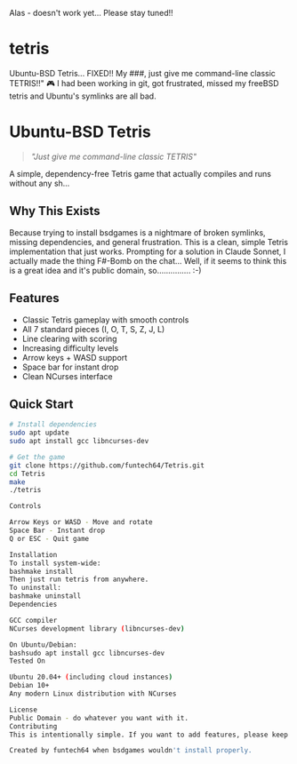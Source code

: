 Alas - doesn't work yet... Please stay tuned!!


# tetris
Ubuntu-BSD Tetris... FIXED!! My ###, just give me command-line classic TETRIS!!" 🎮
I had been working in git, got frustrated, missed my freeBSD tetris and Ubuntu's symlinks are all bad.

# Ubuntu-BSD Tetris

> *"Just give me command-line classic TETRIS"*

A simple, dependency-free Tetris game that actually compiles and runs without any sh...

## Why This Exists

Because trying to install bsdgames is a nightmare of broken symlinks, missing dependencies, and general frustration. This is a clean, simple Tetris implementation that just works. Prompting for a solution in Claude Sonnet, I actually made the thing F#-Bomb on the chat... 
Well, if it seems to think this is a great idea and it's public domain, so............... :-)

## Features

- Classic Tetris gameplay with smooth controls
- All 7 standard pieces (I, O, T, S, Z, J, L)
- Line clearing with scoring
- Increasing difficulty levels
- Arrow keys + WASD support
- Space bar for instant drop
- Clean NCurses interface

## Quick Start

```bash
# Install dependencies
sudo apt update
sudo apt install gcc libncurses-dev

# Get the game
git clone https://github.com/funtech64/Tetris.git
cd Tetris
make
./tetris

Controls

Arrow Keys or WASD - Move and rotate
Space Bar - Instant drop
Q or ESC - Quit game

Installation
To install system-wide:
bashmake install
Then just run tetris from anywhere.
To uninstall:
bashmake uninstall
Dependencies

GCC compiler
NCurses development library (libncurses-dev)

On Ubuntu/Debian:
bashsudo apt install gcc libncurses-dev
Tested On

Ubuntu 20.04+ (including cloud instances)
Debian 10+
Any modern Linux distribution with NCurses

License
Public Domain - do whatever you want with it.
Contributing
This is intentionally simple. If you want to add features, please keep the zero-external-dependency philosophy.

Created by funtech64 when bsdgames wouldn't install properly.

